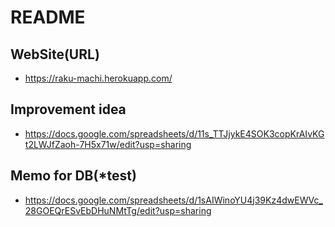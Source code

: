 # README

## WebSite(URL)
* https://raku-machi.herokuapp.com/

## Improvement idea
* https://docs.google.com/spreadsheets/d/11s_TTJjykE4SOK3copKrAIvKGt2LWJfZaoh-7H5x71w/edit?usp=sharing

## Memo for DB(*test)
* https://docs.google.com/spreadsheets/d/1sAIWinoYU4j39Kz4dwEWVc_28GOEQrESvEbDHuNMtTg/edit?usp=sharing